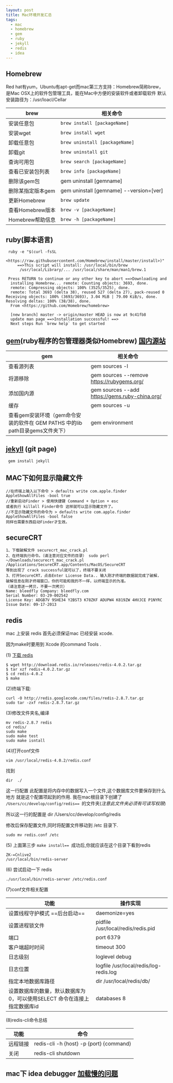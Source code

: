 ```yaml
---
layout: post
title: Mac环境开发汇总
tags:
  - mac
  - homebrew
  - gem
  - ruby
  - jekyll
  - redis
  - idea
---
```


##  Homebrew
Red hat有yum，Ubuntu有apt-get而mac第三方支持：Homebrew简称brew， 是Mac OSX上的软件包管理工具，能在Mac中方便的安装软件或者卸载软件
默认安装路径为：/usr/loacl/Cellar  

brew         | 相关命令
------------ | ---------------------------------------
安装任意包        | `brew install [packageName]`
安装wget       | `brew install wget`
卸载任意包        | `brew uninstall [packageName]`
卸载git        | `brew uninstall git`
查询可用包        | `brew search [packageName]`
查看已安装包列表     | `brew info [packageName]`
删除该gem包      | gem uninstall [gemname]
删除某指定版本gem   | gem uninstall [gemname] --version=[ver]
更新Homebrew   | `brew update`
查看Homebrew版本 | `brew -v [packageName]`
Homebrew帮助信息 | `brew -h [packageName]`

##  ruby(脚本语言)

```
 ruby -e "$(curl -fsSL
    <https://raw.githubusercontent.com/Homebrew/install/master/install>)"
     ==>This script will install: /usr/local/bin/brew
      /usr/local/Library/... /usr/local/share/man/man1/brew.1
```
```
 Press RETURN to continue or any other key to abort ==>Downloading and
  installing Homebrew... remote: Counting objects: 3693, done.
  remote: Compressing objects: 100% (3525/3525), done.
  remote: Total 3693 (delta 38), reused 527 (delta 27), pack-reused 0 Receiving objects: 100% (3693/3693), 3.04 MiB | 79.00 KiB/s, done. Resolving deltas: 100% (38/38), done.
  From <https://github.com/Homebrew/homebrew>

  [new branch] master -> origin/master HEAD is now at 9c41fb8
  update man page ==>Installation successful! ==>
  Next steps Run `brew help` to get started
```
##  [gem](https://rubygems.org/pages/download)(ruby程序的包管理器类似Homebrew) [国内源站](https://gems.ruby-china.org)

gem                                                   | 相关命令
----------------------------------------------------- | ------------------------------------------------
查看源列表                                                 | gem sources -l
将源移除                                                  | gem sources --remove <https://rubygems.org/>
添加国内源                                                 | gem sources --add <https://gems.ruby-china.org/>
缓存                                                    | gem sources -u
查看gem安装环境（gem命令安装的软件在 GEM PATHS 中的lib path目录gems文件夹下） | gem environment

##  [jekyll](https://www.jekyll.com.cn) (git page)

```
 gem install jekyll
```


##  MAC下如何显示隐藏文件
```
//在终端上输入以下命令 > defaults write com.apple.finder AppleShowAllFiles -bool true
//重新启动Finder > 使用快捷键 Command + Option + esc
或者执行 killall Finder命令 这样就可以显示隐藏文件了。
//不显示隐藏文件的命令为 > defaults write com.apple.finder AppleShowAllFiles -bool false
同样也需要东西启动Finder才生效。
```

##  secureCRT
```
1、下载破解文件 securecrt_mac_crack.pl
2、在终端执行命令。（请注意对应文件的目录） sudo perl ~/Downloads/securecrt_mac_crack.pl /Applications/SecureCRT.app/Contents/MacOS/SecureCRT
等到出现了 crack successful就可以了，终端不要关闭
3、打开SecureCRT，点击Enter License Data.. 输入刚才终端的数据就完成了破解，
破解信息在刚才终端窗口，你的可能和我的不一样，以终端显示的为准。
（请注意逐一拷贝，不要一次拷贝）
Name: bleedfly Company: bleedfly.com
Serial Number: 03-29-002542
License Key: ADGB7V 9SHE34 Y2BST3 K78ZKF ADUPW4 K819ZW 4HVJCE P1NYRC
Issue Date: 09-17-2013
```
## redis

mac 上安装 redis 首先必须保证mac 已经安装 xcode.

因为make时要用到 Xcode 的command Tools .

(1)  [下载 redis ](https://redis.io/download)
```
$ wget http://download.redis.io/releases/redis-4.0.2.tar.gz
$ tar xzf redis-4.0.2.tar.gz
$ cd redis-4.0.2
$ make
```
(2)终端下载:
```
curl -O http://redis.googlecode.com/files/redis-2.8.7.tar.gz
sudo tar -zxf redis-2.8.7.tar.gz
```
(3)修改文件夹名,编译

```
mv redis-2.8.7 redis
cd redis/
sudo make
sudo make test
sudo make isntall
```
(4)打开conf文件
```
vim /usr/local/redis-4.0.2/redis.conf
```
找到
```
dir  ./
```
这一行配置
此配置是将内存中的数据写入一个文件,这个数据库文件要保存到什么地方 就是这个配置项起到的作用.
我在mac根目录下创建了 ```/Users/cc/develop/config/redis== ```的文件夹(*注意此文件夹必须有可读写权限*)

所以这一行的配置是 dir /Users/cc/develop/config/redis

修改后保存配置文件,同时将配置文件移动到 /etc 目录下.


```
sudo mv redis.conf /etc
```


(5) 上面第三步 ```make install== ```成功后,你就应该在这个目录下看到redis


```
ZK-=Cnlive2
/usr/local/bin/redis-server
```

(6) 尝试启动一下 redis


```
./usr/local/bin/redis-server /etc/redis.conf
```
(7)conf文件相关配置

功能 | 操作实现
---|---
设置线程守护模式 ==后台启动==| daemonize=yes
设置进程锁文件 | pidfile /usr/local/redis/redis.pid
端口|port 6379
客户端超时时间|timeout 300
日志级别|loglevel debug
日志位置|logfile /usr/local/redis/log-redis.log
指定本地数据库路径|dir /usr/local/redis/db/  
设置数据库的数量，默认数据库为0，可以使用SELECT <dbid>命令在连接上指定数据库id|databases 8
(8)redis-cli命令总结

功能 | 命令
---|---
远程链接 | redis-cli -h {host} -p {port} {command}
关闭 | redis-cli shutdown

##  mac下 idea debugger [加载慢的问题](https://stackoverflow.com/questions/20658400/intellij-idea-hangs-while-finished-saving-caches)
